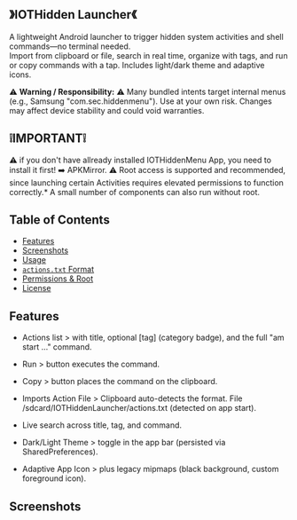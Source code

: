 ## 》IOTHidden Launcher《 ##

A lightweight Android launcher to trigger hidden system activities and shell commands—no terminal needed.  
Import from clipboard or file, search in real time, organize with tags, and run or copy commands with a tap. Includes light/dark theme and adaptive icons.

⚠️ **Warning / Responsibility:** ⚠️ 
Many bundled intents target internal menus (e.g., Samsung "com.sec.hiddenmenu"). Use at your own risk. Changes may affect device stability and could void warranties.

## ❕️IMPORTANT❕️
⚠️ if you don't have allready installed IOTHiddenMenu App, you need to install it first! ➡️ APKMirror.
⚠️ Root access is supported and recommended, since launching certain Activities requires elevated permissions to function correctly.*
A small number of components can also run without root.

## Table of Contents
- [Features](#features)
- [Screenshots](#screenshots)
- [Usage](#usage)
- [`actions.txt` Format](#actionstxt-format)
- [Permissions & Root](#permissions--root)
- [License](#license)

## Features ##

- Actions list >
  with title, optional [tag] (category badge), and the full "am start …" command.

- Run >
  button executes the command.
  
- Copy >
  button places the command on the clipboard.

- Imports Action File >
  Clipboard auto-detects the format.
  File /sdcard/IOTHiddenLauncher/actions.txt (detected on app start).

- Live search across title, tag, and command.
  
- Dark/Light Theme >
  toggle in the app bar (persisted  via SharedPreferences).
  
- Adaptive App Icon >
  plus legacy mipmaps (black background, custom foreground icon).

## Screenshots ##
